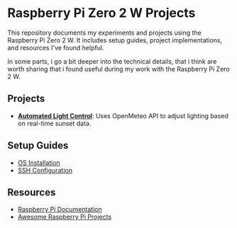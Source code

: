 # Raspberry Pi Zero 2 W Projects

This repository documents my experiments and projects using the Raspberry Pi Zero 2 W. It includes setup guides, project implementations, and resources I've found helpful.

In some parts, i go a bit deeper into the technical details, that i think are worth sharing that i found useful during my work with the Raspberry Pi Zero 2 W.

## Projects

- **[Automated Light Control](projects/automated_light_settings/)**: Uses OpenMeteo API to adjust lighting based on real-time sunset data.

## Setup Guides

- [OS Installation](setup-guides/os-installation.md)
- [SSH Configuration](setup-guides/ssh-configuration.md)

## Resources

- [Raspberry Pi Documentation](https://www.raspberrypi.com/documentation/)
- [Awesome Raspberry Pi Projects](https://github.com/thibmaek/awesome-raspberry-pi)

